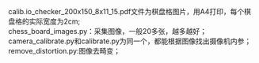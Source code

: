 calib.io_checker_200x150_8x11_15.pdf文件为棋盘格图片，用A4打印，每个棋盘格的实际宽度为2cm;</br>
chess_board_images.py：采集图像，一般20多张，越多越好；
camera_calibrate.py和calibrate.py为同一个，都能根据图像找出摄像机内参；
remove_distortion.py:图像去畸变；
